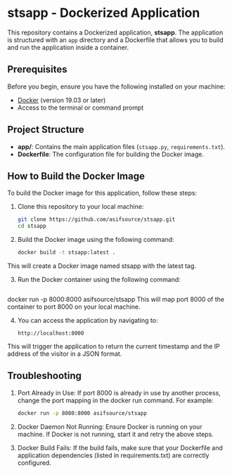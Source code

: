 # stsapp - Dockerized Application

This repository contains a Dockerized application, **stsapp**. The application is structured with an `app` directory and a Dockerfile that allows you to build and run the application inside a container.

## Prerequisites

Before you begin, ensure you have the following installed on your machine:

- [Docker](https://www.docker.com/get-started) (version 19.03 or later)
- Access to the terminal or command prompt

## Project Structure

- **app/**: Contains the main application files (`stsapp.py`, `requirements.txt`).
- **Dockerfile**: The configuration file for building the Docker image.

## How to Build the Docker Image

To build the Docker image for this application, follow these steps:

1. Clone this repository to your local machine:

   ```bash
   git clone https://github.com/asifsource/stsapp.git
   cd stsapp
   
2. Build the Docker image using the following command:

   ```bash
   docker build -t stsapp:latest .
This will create a Docker image named stsapp with the latest tag.

3. Run the Docker container using the following command:

   ```bash
docker run -p 8000:8000 asifsource/stsapp
This will map port 8000 of the container to port 8000 on your local machine.

4. You can access the application by navigating to:

   ```arduino
   http://localhost:8000
This will trigger the application to return the current timestamp and the IP address of the visitor in a JSON format.

## Troubleshooting

1. Port Already in Use:
   If port 8000 is already in use by another process, change the port mapping in the docker run command.
   For example:
   ```bash
   docker run -p 8080:8000 asifsource/stsapp

2. Docker Daemon Not Running:
   Ensure Docker is running on your machine. If Docker is not running, start it and retry the above steps.

3. Docker Build Fails:
   If the build fails, make sure that your Dockerfile and application dependencies (listed in requirements.txt) are correctly configured.
 
